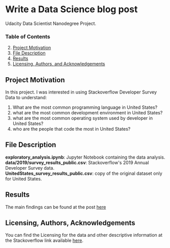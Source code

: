 # Write a Data Science blog post
Udacity Data Scientist Nanodegree Project.

### Table of Contents

2. [Project Motivation](#motivation)
3. [File Description](#files)
4. [Results](#results)
5. [Licensing, Authors, and Acknowledgements](#licensing)


## Project Motivation <a name="motivation"></a>

In this project. I was interested in using Stackoverflow Developer Survey Data to understand:</br>
1. What are the most common programming language in United States? </br>
2. what are the most common development environment in United States? </br>
3. what are the most common operating system used by developer in United States?</br>
4. who are the people that code the most in United States?</br>

## File Description <a name="files"></a>

**exploratory_analysis.ipynb**: Jupyter Notebook containing the data analysis. </br>
**data/2019/survey_results_public.csv**: Stackoverflow's 2019 Annual Developer Survey data. </br>
**UnitedStates_survey_results_public.csv**: copy of the original dataset only for United States. </br>

## Results <a name="results"></a>
The main findings can be found at the post [here](https://medium.com/@engmoh24/the-most-common-programming-languages-in-united-state-dd78a10f1cf5?sk=fec57d45c6959d1e7ce0d4c7e3067f07)

## Licensing, Authors, Acknowledgements<a name="licensing"></a>
You can find the Licensing for the data and other descriptive information at the Stackoverflow link available [here](https://insights.stackoverflow.com/survey).
